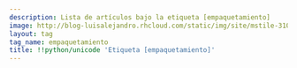 ```yaml
---
description: Lista de artículos bajo la etiqueta [empaquetamiento]
image: http://blog-luisalejandro.rhcloud.com/static/img/site/mstile-310x310.png
layout: tag
tag_name: empaquetamiento
title: !!python/unicode 'Etiqueta [empaquetamiento]'
---
```

